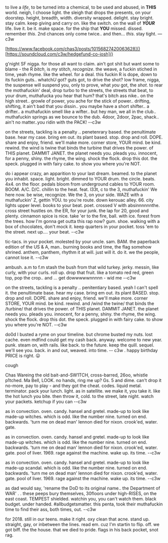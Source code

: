 to live a *life*, to be turned into a chemical, to be used and abused, in **THIS** world. neigh, I choose light. the sleigh that drops the presents, on your doorstep. height, breadth, width.  diversity wrapped. delight. stay bright. stay calm. keep giving and carry on. like the switch. on the wall of ***YOUR*** life. live it. be it. make space. for the ship that **YOU** missed.  dissed. remember *this*.  2nd chances only come twice.. and then… *this*. stay tight. —c3w

[https://www.facebook.com/chas3/posts/10156827420063628]() 
[https://soundcloud.com/c3w/hedgefund-co-josh]()

g'night SF nigga. for those all want to claim. ain't got shit but want some to blame - the R *bitch*, is *my* stitch, *recognize*. the weave, a fuckin stiched in time, yeah rhyme. like the wheel. for a deal. this fuckin R is dope, down to its fuckin guts.. whatch*U* got? guts got, to drive the shot? low frame, nigga, the suspense will suspend you, only to prove, what *you* got, the *shot*. to rear the mothafuckin' deal, drop turbo to the streets, the streets that beat, to your drum, muthafucka you hear that hum? that's bitch ass nike.. on the high street.. growle of power, you ache for the stick of power.. drifting, shifting, it ain't bad that you dissin.. you maybe have a short shifter.. a drifter.. a muthafuckin smell like a wifter.. but hey man, we all in the club.. muthafuckin springs as we bounce to the dub. 4door, 2door, 2pac, shack.. ain't no matter..you ridin with the PACK! --c3w

on the streets, tackling is a penalty .. penetenrary based. the penultimate base. hear my case. bring em out. its plant based. stop. drop and roll. DOPE.  share and enjoy, friend. we'll make more. corner store, YOUR mind. be kind. rewind. the wind is twine that binds the turbine that drives the power. of THIS planet. DAMMIT JANET. the planet needs you. pleads you. innocent, for a penny, shiny. the rhyme, the wing. shock the flock. drop this dot. the speck. plugged in with fairy cake.  to show you where you're NOT. 

do i appear crazy, an apparition to your last dream. beamed. to the planet you inhabit. space. light. bright. dimmed to YOUR drum. the circle. beats. 4x4. on the floor. pedals bloom from underground cables to YOUR room. BOOM. A/C. D/C. chillin to the heat. feat. l33t, c to the 3, muthafuckin' We here now.  be wise, recognize. We the 3, on your side. WAZE with a muthafuckin' Z, gettin YOU. to you're route. down kerouac alley. 66. city lights upper level. books to your beat. poet. crossed V with absinnnnnnthe. cross street hustles on. the ER, for your junk. the lap for 20, good and plenty. cinnamon spice is nice. take 'er to the fire, ball. with ice.  forest from the trees. how I'm gonna get outta this rap now? gum. shoe. walking with a box of chocolates, don't mock it. keep quarters in your pocket. toss 'em to the street.  next up....  your beat. --c3w

tic-tacs. in your pocket. molested by your uncle. sam. BAM. the paperback edition of the US & A, man.. burning books and time, the flag somehow shrined. anthem, panthem, rhythm it at will. just will it. do it. we the people, cannot lose it. --c3w

ambush. a.m to f.m stash the bush from that wild turkey. jerky. messin, like curly, with your curls. roll up. drop that fruit. like a tomato red red, green top, pop the crop.. and ... get dowwwwwnnnnn - wid me  --c3w

on the streets, tackling is a penalty .. penitentiary based. yeah I can't spell it. the penultimate base. hear my case. bring em out. its plant BASED. stop. drop and roll. DOPE.  share and enjoy, friend. we'll make more. corner STORE, YOUR mind. be kind. rewind. and /wind the twine/ that binds the /turbine/ that drives the power. of THIS planet. DAMMIT JANET. the planet needs you. pleads you. innocent, for a penny, shiny. the rhyme, the wing. shock the flock. drop this dot. the speck. plugged in with fairy cake.  to show you where you're NOT. --c3w

do0d I busted a ryme on your timeline. but chrome busted my nuts. lost cache. even mdfind could get my cash back. anyway. welcome to new year. punk. steam on, with rails. like back. to the future. keep the quill. sequel.  we'll see you. back.  in and out, weaved. into time. -- c3w .  happy birthday PRICE is right. 😛


cough

Chas Wareing the old bait-and-SW1TCH, cross-barred, 26oo, whistle p1tched. Ma Bell, LOOK. no hands, ring me up? Gs. 5 and dime. can't drop it no-more, pay to play - and they got the cheat. codes. liquid metal. terminator. pack your lunch. light. as in satellite. we make it, you take it. like the hot lunch you bite. then throw it, cold. to the street, late night. watch your packets. ketchup if you can --c3w

as in convection. oven. candy. hansel and gretel. made-up to look like made-up witches. which is odd. like the number nine. turned on end. backwards. 'turn me on dead man' lennon died for nixon. crook'ed, water. gate. 

as in convection. oven. candy. hansel and gretel. made-up to look like made-up witches. which is odd. like the number nine. turned on end. backwards. 'turn me on dead man' lennon died for nixon. crook'ed, water. gate. pool of liver. 1969. rage against the machine. wake up. its time. --c3w

as in convection. oven. candy. hansel and gretel. made-up to look like made-up scandal. which is odd. like the number nine. turned on end. backwards. 'turn me on dead man' lennon died for nixon. crook'ed, water. gate. pool of liver. 1969. rage against the machine. wake up. its time. --c3w


as dad would say, 'rename the DoD to its original name.. the Department of WAR' . . these peeps bury themselves, 30floors under high-RISES, on the east coast. TEMPEST shielded. watchin you, you can't watch them. black budget. under handed. #allbudgetsmatter. this penta, took their muthafuckin time to find their ass, both times, out. --c3w

for 2018. still in our teens. make it right. oxy clean that acne. stand up. straight, gay, or inbetween the lines. read em. cuz I'm startin to flip. off. we got biff. the the house. that we died to pride. flags in his back pocket, snot rag. <start>
